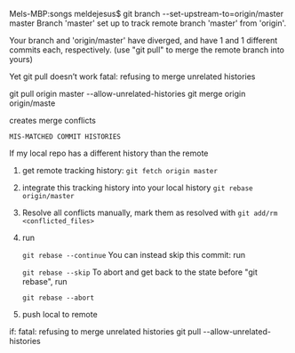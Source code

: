 Mels-MBP:songs meldejesus$ git branch --set-upstream-to=origin/master master
Branch 'master' set up to track remote branch 'master' from 'origin'.

Your branch and 'origin/master' have diverged,
and have 1 and 1 different commits each, respectively.
  (use "git pull" to merge the remote branch into yours)

Yet git pull doesn’t work
fatal: refusing to merge unrelated histories

git pull origin master --allow-unrelated-histories
git merge origin origin/maste


creates merge conflicts

 


`MIS-MATCHED COMMIT HISTORIES`

If my local repo has a different history than the remote

1. get remote tracking history:
   `git fetch origin master`

2. integrate this tracking history into your local history
   `git rebase origin/master`

3. Resolve all conflicts manually, mark them as resolved with
   `git add/rm <conflicted_files>`

4. run 

   `git rebase --continue`
   You can instead skip this commit: run 

   `git rebase --skip`
   To abort and get back to the state before "git rebase", run 

   `git rebase --abort`


3. push local to remote

if: fatal: refusing to merge unrelated histories
      git pull --allow-unrelated-histories
